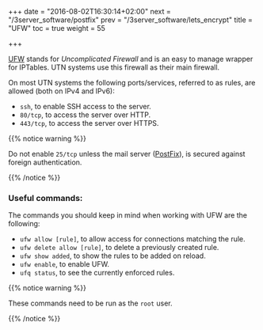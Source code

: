 +++
date = "2016-08-02T16:30:14+02:00"
next = "/3server_software/postfix"
prev = "/3server_software/lets_encrypt"
title = "UFW"
toc = true
weight = 55

+++

[UFW](https://help.ubuntu.com/community/UFW) stands for *Uncomplicated Firewall*
and is an easy to manage wrapper for IPTables. UTN systems use this firewall as
their main firewall.

On most UTN systems the following ports/services, referred to as rules, are
allowed (both on IPv4 and IPv6):

- `ssh`, to enable SSH access to the server.
- `80/tcp`, to access the server over HTTP.
- `443/tcp`, to access the server over HTTPS.

{{% notice warning %}}

Do not enable `25/tcp` unless the mail server
([PostFix](/3server_software/postfix)), is secured against foreign
authentication.

{{% /notice %}}

### Useful commands:
The commands you should keep in mind when working with UFW are the following:

- `ufw allow [rule]`, to allow access for connections matching the rule.
- `ufw delete allow [rule]`, to delete a previously created rule.
- `ufw show added`, to show the rules to be added on reload.
- `ufw enable`, to enable UFW.
- `ufq status`, to see the currently enforced rules.

{{% notice warning %}}

These commands need to be run as the `root` user.

{{% /notice %}}
